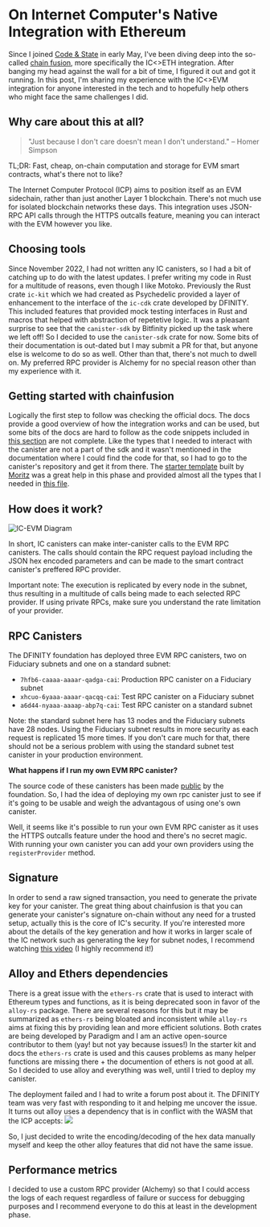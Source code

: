 
# On Internet Computer's Native Integration with Ethereum

Since I joined [Code & State](https://www.codeandstate.com/) in early May, I've been diving deep into the so-called [chain fusion](https://internetcomputer.org/chainfusion), more specifically the IC<>ETH integration. After banging my head against the wall for a bit of time, I figured it out and got it running. In this post, I'm sharing my experience with the IC<>EVM integration for anyone interested in the tech and to hopefully help others who might face the same challenges I did.

## Why care about this at all?

> "Just because I don't care doesn't mean I don't understand."
>  – Homer Simpson

TL;DR: Fast, cheap, on-chain computation and storage for EVM smart contracts, what's there not to like? 

The Internet Computer Protocol (ICP) aims to position itself as an EVM sidechain, rather than just another Layer 1 blockchain. There's not much use for isolated blockchain networks these days. This integration uses JSON-RPC API calls through the HTTPS outcalls feature, meaning you can interact with the EVM however you like.

## Choosing tools

Since November 2022, I had not written any IC canisters, so I had a bit of catching up to do with the latest updates. I prefer writing my code in Rust for a multitude of reasons, even though I like Motoko. Previously the Rust crate `ic-kit` which we had created as Psychedelic provided a layer of enhancement to the interface of the `ic-cdk` crate developed by DFINITY. This included features that provided mock testing interfaces in Rust and macros that helped with abstraction of repetetive logic. It was a pleasant surprise to see that the `canister-sdk` by Bitfinity picked up the task where we left off! So I decided to use the `canister-sdk` crate for now.
Some bits of their documentation is out-dated but I may submit a PR for that, but anyone else is welcome to do so as well.
Other than that, there's not much to dwell on. My preferred RPC provider is Alchemy for no special reason other than my experience with it.

## Getting started with chainfusion

Logically the first step to follow was checking the official docs. The docs provide a good overview of how the integration works and can be used, but some bits of the docs are hard to follow as the code snippets included in [this section](https://internetcomputer.org/docs/current/developer-docs/multi-chain/ethereum/evm-rpc/evm-rpc-canister) are not complete. Like the types that I needed to interact with the canister are not a part of the sdk and it wasn't mentioned in the documentation where I could find the code for that, so I had to go to the canister's repository and get it from there.
The [starter template](https://github.com/letmejustputthishere/chain-fusion-starter) built by [Moritz](https://twitter.com/cryptoschindler) was a great help in this phase and provided almost all the types that I needed in [this file](https://github.com/letmejustputthishere/chain-fusion-starter/blob/main/src/chain_fusion_backend/src/evm_rpc.rs).

## How does it work?
![IC-EVM Diagram](https://nimara.xyz/assets/IC-EVM.png)

In short, IC canisters can make inter-canister calls to the EVM RPC canisters. The calls should contain the RPC request payload including the JSON hex encoded parameters and can be made to the smart contract canister's preffered RPC provider.

Important note: The execution is replicated by every node in the subnet, thus resulting in a multitude of calls being made to each selected RPC provider. If using private RPCs, make sure you understand the rate limitation of your provider.

## RPC Canisters

The DFINITY foundation has deployed three EVM RPC canisters, two on Fiduciary subnets and one on a standard subnet:

- `7hfb6-caaaa-aaaar-qadga-cai`: Production RPC canister on a Fiduciary subnet
- `xhcuo-6yaaa-aaaar-qacqq-cai`: Test RPC canister on a Fiduciary subnet
- `a6d44-nyaaa-aaaap-abp7q-cai`: Test RPC canister on a standard subnet 

Note: the standard subnet here has 13 nodes and the Fiduciary subnets have 28 nodes. Using the Fiduciary subnet results in more security as each request is replicated 15 more times. If you don't care much for that, there should not be a serious problem with using the standard subnet test canister in your production environment.

**What happens if I run my own EVM RPC canister?**

The source code of these canisters has been made [public](https://github.com/internet-computer-protocol/evm-rpc-canister) by the foundation. So, I had the idea of deploying my own rpc canister just to see if it's going to be usable and weigh the advantagous of using one's own canister.

Well, it seems like it's possible to run your own EVM RPC canister as it uses the HTTPS outcalls feature under the hood and there's no secret magic. With running your own canister you can add your own providers using the `registerProvider` method.

## Signature

In order to send a raw signed transaction, you need to generate the private key for your canister. The great thing about chainfusion is that you can generate your canister's signature on-chain without any need for a trusted setup, actually this is the core of IC's security. If you're interested more about the details of the key generation and how it works in larger scale of the IC network such as generating the key for subnet nodes, I recommend watching [this video](https://www.youtube.com/watch?v=vUcDRFC09J0) (I highly recommend it!)

## Alloy and Ethers dependencies

There is a great issue with the `ethers-rs` crate that is used to interact with Ethereum types and functions, as it is being deprecated soon in favor of the `alloy-rs` package. There are several reasons for this but it may be summarized as `ethers-rs` being bloated and inconsistent while `alloy-rs` aims at fixing this by providing lean and more efficient solutions. Both crates are being developed by Paradigm and I am an active open-source contributor to them (yay! but not yay because issues!)
In the starter kit and docs the `ethers-rs` crate is used and this causes problems as many helper functions are missing there + the documention of ethers is not good at all. So I decided to use alloy and everything was well, until I tried to deploy my canister.

The deployment failed and I had to write a forum post about it. The DFINITY team was very fast with responding to it and helping me uncover the issue. It turns out alloy uses a dependency that is in conflict with the WASM that the ICP accepts:
![](https://nimara.xyz/assets/WASM_BINDGEN_RESP.png)

So, I just decided to write the encoding/decoding of the hex data manually myself and keep the other alloy features that did not have the same issue.

## Performance metrics

I decided to use a custom RPC provider (Alchemy) so that I could access the logs of each request regardless of failure or success for debugging purposes and I recommend everyone to do this at least in the development phase.


